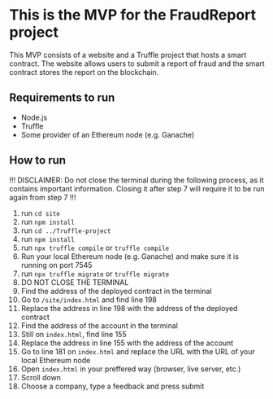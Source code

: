 # This is the MVP for the FraudReport project

This MVP consists of a website and a Truffle project that hosts a smart contract. The website allows users to submit a report of fraud and the smart contract stores the report on the blockchain.

## Requirements to run
- Node.js
- Truffle
- Some provider of an Ethereum node (e.g. Ganache)

## How to run

!!! DISCLAIMER: Do not close the terminal during the following process, as it contains important information. Closing it after step 7 will require it to be run again from step 7 !!!

1. run `cd site`
2. run `npm install`
3. run `cd ../Truffle-project`
4. run `npm install`
5. run `npx truffle compile` or `truffle compile`
6. Run your local Ethereum node (e.g. Ganache) and make sure it is running on port 7545
7. run `npx truffle migrate` or `truffle migrate`
8. DO NOT CLOSE THE TERMINAL
9. Find the address of the deployed contract in the terminal
10. Go to `/site/index.html` and find line 198
11. Replace the address in line 198 with the address of the deployed contract
12. Find the address of the account in the terminal
13. Still on `index.html`, find line 155
14. Replace the address in line 155 with the address of the account
15. Go to line 181 on `index.html` and replace the URL with the URL of your local Ethereum node
16. Open `index.html` in your preffered way (browser, live server, etc.)
17. Scroll down
18. Choose a company, type a feedback and press submit
